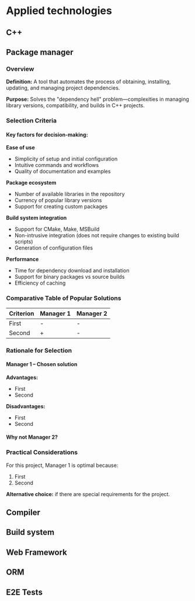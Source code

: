 # Applied technologies

## C++

## Package manager

### Overview

**Definition:** A tool that automates the process of obtaining, installing, updating, and managing project dependencies.

**Purpose:** Solves the "dependency hell" problem—complexities in managing library versions, compatibility, and builds in C++ projects.

### Selection Criteria

#### Key factors for decision-making:

**Ease of use**
- Simplicity of setup and initial configuration
- Intuitive commands and workflows
- Quality of documentation and examples

**Package ecosystem**
- Number of available libraries in the repository
- Currency of popular library versions
- Support for creating custom packages

**Build system integration**
- Support for CMake, Make, MSBuild
- Non-intrusive integration (does not require changes to existing build scripts)
- Generation of configuration files

**Performance**
- Time for dependency download and installation
- Support for binary packages vs source builds
- Efficiency of caching

### Comparative Table of Popular Solutions

| Criterion           | Manager 1 | Manager 2 |
|---------------------|-----------|-----------|
| First               |     -     |     -     |
| Second              |     +     |     -     |

### Rationale for Selection

#### Manager 1 – Chosen solution

**Advantages:**
- First
- Second

**Disadvantages:**
- First
- Second

#### Why not Manager 2?

### Practical Considerations

For this project, Manager 1 is optimal because:

1. First
2. Second

**Alternative choice:** if there are special requirements for the project.

## Compiler

## Build system

## Web Framework

## ORM

## E2E Tests